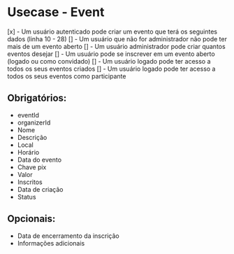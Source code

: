 # Usecase - Event

[x] - Um usuário autenticado pode criar um evento que terá os seguintes dados (linha 10 - 28)
[] - Um usuário que não for administrador não pode ter mais de um evento aberto
[] - Um usuário administrador pode criar quantos eventos desejar
[] - Um usuário pode se inscrever em um evento aberto (logado ou como convidado)
[] - Um usuário logado pode ter acesso a todos os seus eventos criados
[] - Um usuário logado pode ter acesso a todos os seus eventos como participante

## Obrigatórios:

- eventId
- organizerId
- Nome
- Descrição
- Local
- Horário
- Data do evento
- Chave pix
- Valor
- Inscritos
- Data de criação
- Status

## Opcionais:

- Data de encerramento da inscrição
- Informações adicionais
